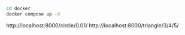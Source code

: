 ```bash
cd docker
docker compose up -d
```
http://localhost:8000/circle/0.01/
http://localhost:8000/triangle/3/4/5/